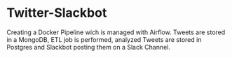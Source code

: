 # Twitter-Slackbot

Creating a Docker Pipeline wich is managed with Airflow. Tweets are stored in a MongoDB, ETL job is performed, analyzed Tweets are stored in Postgres and Slackbot posting them on a Slack Channel.

